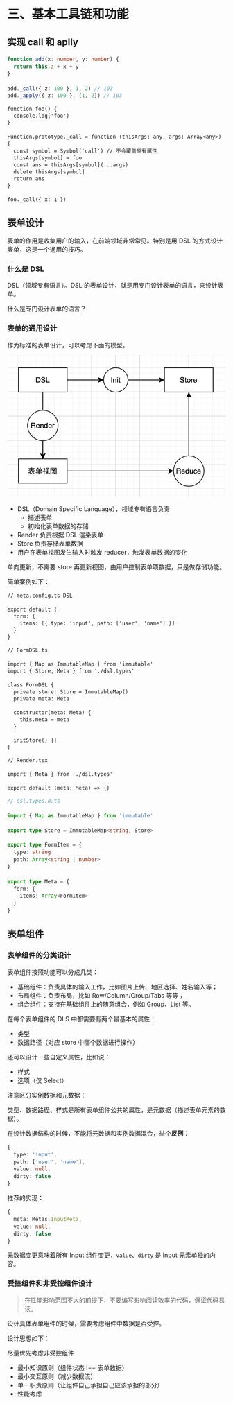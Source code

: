 # 三、基本工具链和功能

## 实现 call 和 aplly

```typescript
function add(x: number, y: number) {
  return this.z + x + y
}

add._call({ z: 100 }, 1, 2) // 103
add._apply({ z: 100 }, [1, 2]) // 103
```

```tsx
function foo() {
  console.log('foo')
}

Function.prototype._call = function (thisArgs: any, args: Array<any>) {
  const symbol = Symbol('call') // 不会覆盖原有属性
  thisArgs[symbol] = foo
  const ans = thisArgs[symbol](...args)
  delete thisArgs[symbol]
  return ans
}

foo._call({ x: 1 })
```

## 表单设计

表单的作用是收集用户的输入，在前端领域非常常见。特别是用 DSL 的方式设计表单，这是一个通用的技巧。

### 什么是 DSL

DSL（领域专有语言）。DSL 的表单设计，就是用专门设计表单的语言，来设计表单。

什么是专门设计表单的语言？

### 表单的通用设计

作为标准的表单设计，可以考虑下面的模型。

<img src="./images/design.png" style="zoom: 70%" />

* DSL（Domain Specific Language），领域专有语言负责
  * 描述表单
  * 初始化表单数据的存储
* Render 负责根据 DSL 渲染表单
* Store 负责存储表单数据
* 用户在表单视图发生输入时触发 reducer，触发表单数据的变化

单向更新，不需要 store 再更新视图，由用户控制表单项数据，只是做存储功能。

简单案例如下：

```tsx
// meta.config.ts DSL

export default {
  form: {
    items: [{ type: 'input', path: ['user', 'name'] }]
  }
}
```

```tsx
// FormDSL.ts

import { Map as ImmutableMap } from 'immutable'
import { Store, Meta } from './dsl.types'

class FormDSL {
  private store: Store = ImmutableMap()
  private meta: Meta

  constructor(meta: Meta) {
    this.meta = meta
  }

  initStore() {}
}
```

```tsx
// Render.tsx

import { Meta } from './dsl.types'

export default (meta: Meta) => {}
```

```typescript
// dsl.types.d.ts

import { Map as ImmutableMap } from 'immutable'

export type Store = ImmutableMap<string, Store>

export type FormItem = {
  type: string
  path: Array<string | number>
}

export type Meta = {
  form: {
    items: Array<FormItem>
  }
}
```

## 表单组件

### 表单组件的分类设计

表单组件按照功能可以分成几类：

* 基础组件：负责具体的输入工作，比如图片上传、地区选择、姓名输入等；
* 布局组件：负责布局，比如 Row/Column/Group/Tabs 等等；
* 组合组件：支持在基础组件上的随意组合，例如 Group、List 等。

在每个表单组件的 DLS 中都需要有两个最基本的属性：

* 类型
* 数据路径（对应 store 中哪个数据进行操作）

还可以设计一些自定义属性，比如说：

* 样式
* 选项（仅 Select）

注意区分实例数据和元数据：

类型、数据路径、样式是所有表单组件公共的属性，是元数据（描述表单元素的数据）。

在设计数据结构的时候，不能将元数据和实例数据混合，举个**反例**：

```typescript
{
  type: 'input',
  path: ['user', 'name'],
  value: null,
  dirty: false
}
```

推荐的实现：

```typescript
{
  meta: Metas.InputMeta,
  value: null,
  dirty: false
}
```

元数据变更意味着所有 Input 组件变更，`value`、`dirty` 是 Input 元素单独的内容。

### 受控组件和非受控组件设计

> 在性能影响范围不大的前提下，不要编写影响阅读效率的代码，保证代码易读。

设计具体表单组件的时候，需要考虑组件中数据是否受控。

设计思想如下：

尽量优先考虑非受控组件

* 最小知识原则（组件状态 !== 表单数据）
* 最小交互原则（减少数据流）
* 单一职责原则（让组件自己承担自己应该承担的部分）
* 性能考虑
